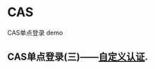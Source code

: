 # CAS

CAS单点登录 demo


## CAS单点登录(三)——[自定义认证](https://blog.csdn.net/anumbrella/article/details/81149249).